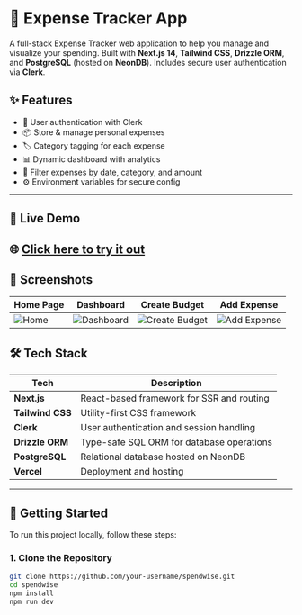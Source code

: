 # 💸 Expense Tracker App

A full-stack Expense Tracker web application to help you manage and visualize your spending. Built with **Next.js 14**, **Tailwind CSS**, **Drizzle ORM**, and **PostgreSQL** (hosted on **NeonDB**). Includes secure user authentication via **Clerk**.

## ✨ Features

- 🔐 User authentication with Clerk
- 📦 Store & manage personal expenses
- 🏷️ Category tagging for each expense
- 📊 Dynamic dashboard with analytics
- 🔎 Filter expenses by date, category, and amount
- ⚙️ Environment variables for secure config

---

## 🔗 Live Demo

🌐 **[Click here to try it out](https://your-vercel-link.vercel.app/)**  
---


## 📸 Screenshots

| Home Page | Dashboard | Create Budget | Add Expense |
|-----------|-----------|----------------|-------------|
| ![Home](./public/screenshots/home.png) | ![Dashboard](./public/screenshots/dashboard.png) | ![Create Budget](./public/screenshots/create-budget.png) | ![Add Expense](./public/screenshots/add-expense.png) |


## 🛠️ Tech Stack

| Tech             | Description                                |
|------------------|--------------------------------------------|
| **Next.js**      | React-based framework for SSR and routing  |
| **Tailwind CSS** | Utility-first CSS framework                |
| **Clerk**        | User authentication and session handling   |
| **Drizzle ORM**  | Type-safe SQL ORM for database operations  |
| **PostgreSQL**   | Relational database hosted on NeonDB       |
| **Vercel**       | Deployment and hosting                     |

---


## 🧰 Getting Started

To run this project locally, follow these steps:

### 1. **Clone the Repository**

```bash
git clone https://github.com/your-username/spendwise.git
cd spendwise
npm install
npm run dev


